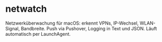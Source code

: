 # netwatch
Netzwerküberwachung für macOS: erkennt VPNs, IP-Wechsel, WLAN-Signal, Bandbreite. Push via Pushover, Logging in Text und JSON. Läuft automatisch per LaunchAgent.
